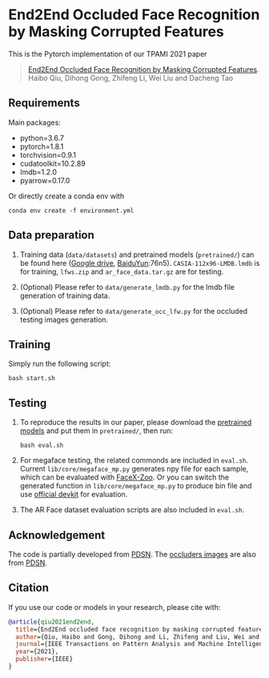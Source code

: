 # End2End Occluded Face Recognition by Masking Corrupted Features
This is the Pytorch implementation of our TPAMI 2021 paper 
>[End2End Occluded Face Recognition by Masking Corrupted Features](https://arxiv.org/abs/2108.09468). 
><br>Haibo Qiu, Dihong Gong, Zhifeng Li, Wei Liu and Dacheng Tao<br>

## Requirements
Main packages:
- python=3.6.7
- pytorch=1.8.1
- torchvision=0.9.1
- cudatoolkit=10.2.89
- lmdb=1.2.0
- pyarrow=0.17.0

Or directly create a conda env with
  ```
  conda env create -f environment.yml
  ```

## Data preparation
1. Training data (`data/datasets`) and pretrained models (`pretrained/`) can be found here ([Google drive](https://drive.google.com/drive/folders/12r0QEQFb8MOxh1ZtX679Pnx4g8hknLOg?usp=sharing), [BaiduYun](https://pan.baidu.com/s/1VjuE1nqfytiTYjYWuxP7rA):76n5). `CASIA-112x96-LMDB.lmdb` is for training, `lfws.zip` and `ar_face_data.tar.gz` are for testing. 

2. (Optional) Please refer to `data/generate_lmdb.py` for the lmdb file generation of training data.

3. (Optional) Please refer to `data/generate_occ_lfw.py` for the occluded testing images generation.

## Training
Simply run the following script:
  ```
  bash start.sh
  ```

## Testing
1. To reproduce the results in our paper, please download the [pretrained models](https://drive.google.com/drive/folders/12r0QEQFb8MOxh1ZtX679Pnx4g8hknLOg?usp=sharing) and put them in `pretrained/`, then run:
    ```
    bash eval.sh
    ```
2. For megaface testing, the related commonds are included in `eval.sh`. Current `lib/core/megaface_mp.py` generates npy file for each sample, which can be evaluated with [FaceX-Zoo](https://github.com/JDAI-CV/FaceX-Zoo/tree/main/test_protocol/megaface). Or you can switch the generated function in `lib/core/megaface_mp.py` to produce bin file and use [official devkit](https://megaface.cs.washington.edu/participate/challenge.html) for evaluation. 

3. The AR Face dataset evaluation scripts are also included in `eval.sh`.

## Acknowledgement
The code is partially developed from [PDSN](https://github.com/linserSnow/PDSN). The [occluders images](https://drive.google.com/drive/folders/12r0QEQFb8MOxh1ZtX679Pnx4g8hknLOg?usp=sharing) are also from [PDSN](https://github.com/linserSnow/PDSN).

## Citation
If you use our code or models in your research, please cite with:
```bibtex
@article{qiu2021end2end,
  title={End2End occluded face recognition by masking corrupted features},
  author={Qiu, Haibo and Gong, Dihong and Li, Zhifeng and Liu, Wei and Tao, Dacheng},
  journal={IEEE Transactions on Pattern Analysis and Machine Intelligence},
  year={2021},
  publisher={IEEE}
}
```
